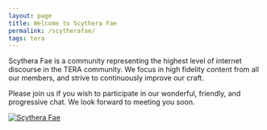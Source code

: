 ```yaml
---
layout: page
title: Welcome to Scythera Fae
permalink: /scytherafae/
tags: tera
---
```

Scythera Fae is a community representing the highest level of internet discourse in the TERA community. We focus in high fidelity content from all our members, and strive to continuously improve our craft. 

Please join us if you wish to participate in our wonderful, friendly, and progressive chat. We look forward to meeting you soon.

[![Scythera Fae](http://i.imgur.com/nJrb2Hi.jpg)](https://discord.gg/wMvYgF)
